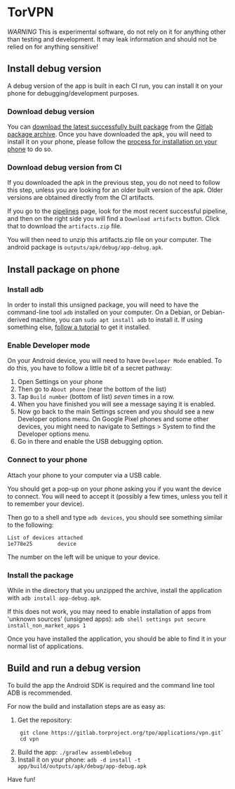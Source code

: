# TorVPN

*WARNING* This is experimental software, do not rely on it for anything other than testing and development. It may leak information and should not be relied on for anything sensitive!


## Install debug version

A debug version of the app is built in each CI run, you can install it on your phone for debugging/development purposes.

### Download debug version

You can [download the latest successfully built package](https://gitlab.torproject.org/tpo/applications/vpn/-/package_files/1206/download) from the [Gitlab package archive](https://gitlab.torproject.org/tpo/applications/vpn/-/packages). Once you have downloaded the apk, you will need to install it on your phone, please follow the [process for installation on your phone](#install-package-on-phone) to do so.

### Download debug version from CI

If you downloaded the apk in the previous step, you do not need to follow this step, unless you are looking for an older built version of the apk. Older versions are obtained directly from the CI artifacts.

If you go to the [pipelines](https://gitlab.torproject.org/tpo/applications/vpn/-/pipelines) page, look for the most recent successful pipeline, and then on the right side you will find a `Download artifacts` button. Click that to download the `artifacts.zip` file.

You will then need to unzip this artifacts.zip file on your computer. The android package is `outputs/apk/debug/app-debug.apk`. 

## Install package on phone

### Install adb
In order to install this unsigned package, you will need to have the command-line tool `adb` installed on your computer. On a Debian, or Debian-derived machine, you can `sudo apt install adb` to install it. If using something else, [follow a tutorial](https://www.xda-developers.com/install-adb-windows-macos-linux/) to get it installed.

### Enable Developer mode
On your Android device, you will need to have `Developer Mode` enabled. To do this, you have to follow a little bit of a secret pathway:

1. Open Settings on your phone
2. Then go to `About phone` (near the bottom of the list)
4. Tap `Build number` (bottom of list) *seven* times in a row.
5. When you have finished you will see a message saying it is enabled.
6. Now go back to the main Settings screen and you should see a new Developer options menu. On Google Pixel phones and some other devices, you might need to navigate to Settings > System to find the Developer options menu.
7. Go in there and enable the USB debugging option.

### Connect to your phone
Attach your phone to your computer via a USB cable. 

You should get a pop-up on your phone asking you if you want the device to connect. You will need to accept it (possibly a few times, unless you tell it to remember your device).

Then go to a shell and type `adb devices`, you should see something similar to the following:

```
List of devices attached
1e778e25        device
```

The number on the left will be unique to your device.

### Install the package
While in the directory that you unzipped the archive, install the application with `adb install app-debug.apk`.

If this does not work, you may need to enable installation of apps from 'unknown sources' (unsigned apps):
`adb shell settings put secure install_non_market_apps 1`

Once you have installed the application, you should be able to find it in your normal list of applications.

## Build and run a debug version
To build the app the Android SDK is required and the command line tool ADB is recommended.

For now the build and installation steps are as easy as:
1. Get the repository:
```
    git clone https://gitlab.torproject.org/tpo/applications/vpn.git`
    cd vpn
```
2. Build the app: `./gradlew assembleDebug`
3. Install it on your phone: `adb -d install -t app/build/outputs/apk/debug/app-debug.apk`

Have fun!
